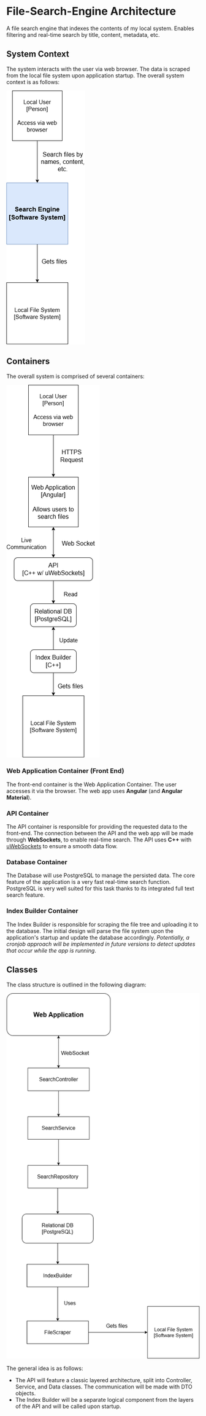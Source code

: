 # File-Search-Engine Architecture
A file search engine that indexes the contents of my local system. Enables filtering and real-time search by title, content, metadata, etc.

## System Context
The system interacts with the user via web browser. The data is scraped from the local file system upon application startup.
The overall system context is as follows:

![System Context Diagram](SD-System.drawio.png)

## Containers
The overall system is comprised of several containers:

![Containers Diagram](SD-Containers.drawio.png)

### Web Application Container (Front End)
The front-end container is the Web Application Container. The user accesses it via the browser. The web app uses **Angular** (and **Angular Material**).

### API Container
The API container is responsible for providing the requested data to the front-end. 
The connection between the API and the web app will be made through **WebSockets**, to enable real-time search. The API uses **C++** with [uWebSockets](https://github.com/uNetworking/uWebSockets) to ensure a smooth data flow.

### Database Container
The Database will use PostgreSQL to manage the persisted data. The core feature of the application is a very fast real-time search function. PostgreSQL is very well suited for this task thanks to its integrated full text search feature.

### Index Builder Container
The Index Builder is responsible for scraping the file tree and uploading it to the database. The initial design will parse the file system upon the application's startup and update the database accordingly.
*Potentially, a cronjob approach will be implemented in future versions to detect updates that occur while the app is running*.

## Classes
The class structure is outlined in the following diagram:

![Class Diagram](SD-Classes.drawio.png)

The general idea is as follows:
* The API will feature a classic layered architecture, split into Controller, Service, and Data classes. The communication will be made with DTO objects.
* The Index Builder will be a separate logical component from the layers of the API and will be called upon startup.
